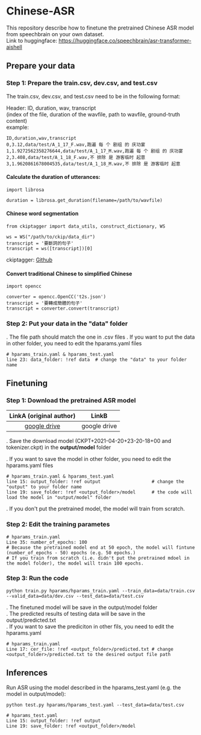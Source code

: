 # Chinese-ASR

This repository describe how to finetune the pretrained Chinese ASR model from speechbrain on your own dataset.  
Link to huggingface: https://huggingface.co/speechbrain/asr-transformer-aishell



## Prepare your data

### Step 1: Prepare the train.csv, dev.csv, and test.csv  

The train.csv, dev.csv, and test.csv need to be in the following format:  

Header: ID,                duration,                wav,             transcript  
       (index of the file, duration of the wavfile, path to wavfile, ground-truth content)  
example:  
```
ID,duration,wav,transcript
0,3.12,data/test/A_1_17_F.wav,跑遍 每 个 剧组 的 庆功宴
1,1.9272562358276644,data/test/A_1_17_M.wav,跑遍 每 个 剧组 的 庆功宴
2,3.408,data/test/A_1_18_F.wav,不 排除 是 游客临时 起意
3,1.9620861678004535,data/test/A_1_18_M.wav,不 排除 是 游客临时 起意
``` 

#### Calculate the duration of utterances: 
```
import librosa

duration = librosa.get_duration(filename=/path/to/wavfile)
```

#### Chinese word segmentation 
```
from ckiptagger import data_utils, construct_dictionary, WS

ws = WS("/path/to/ckip/data_dir")
transcript = '要斷詞的句子'
transcript = ws([transcript])[0]

```
ckiptagger: [Github](https://github.com/ckiplab/ckiptagger) 


#### Convert traditional Chinese to simplified Chinese  

```
import opencc

converter = opencc.OpenCC('t2s.json')
transcript = '要轉成簡體的句子'
transcript = converter.convert(transcript)
```

### Step 2: Put your data in the "data" folder

. The file path should match the one in .csv files
. If you want to put the data in other folder, you need to edit the hparams.yaml files

```
# hparams_train.yaml & hparams_test.yaml
line 23: data_folder: !ref data  # change the "data" to your folder name

```


## Finetuning

### Step 1: Download the pretrained ASR model

| LinkA (original author) | LinkB | 
|:------:|:------:| 
|[google drive](https://drive.google.com/drive/folders/1noVw2hCwMIEt6Ovn4wt6DvrxqB2tT-Q1?usp=sharing)|google drive|

. Save the download model (CKPT+2021-04-20+23-20-18+00 and tokenizer.ckpt) in the **output/model** folder

. If you want to save the model in other folder, you need to edit the hparams.yaml files

```
# hparams_train.yaml & hparams_test.yaml
line 15: output_folder: !ref output                   # change the "output" to your folder name
line 19: save_folder: !ref <output_folder>/model      # the code will load the model in "output/model" folder

```

. If you don't put the pretrained model, the model will train from scratch. 

### Step 2: Edit the training parametes

```
# hparams_train.yaml
Line 35: number_of_epochs: 100 
# Because the pretrained model end at 50 epoch, the model will fintune (number_of_epochs - 50) epochs (e.g. 50 epochs.)
# If you train from scratch (i.e. didn't put the pretrained mdoel in the model folder), the model will train 100 epochs.

```

### Step 3: Run the code

```
python train.py hparams/hparams_train.yaml --train_data=data/train.csv --valid_data=data/dev.csv --test_data=data/test.csv
```
. The finetuned model will be save in the output/model folder  
. The predicted results of testing data will be save in the output/predicted.txt  
. If you want to save the prediciton in other fils, you need to edit the hparams.yaml  

```
# hparams_train.yaml
Line 17: cer_file: !ref <output_folder>/predicted.txt # change <output_folder>/predicted.txt to the desired output file path
```

## Inferences  

Run ASR using the model described in the hparams_test.yaml (e.g. the model in output/model):  

```
python test.py hparams/hparams_test.yaml --test_data=data/test.csv

# hparams_test.yaml
Line 15: output_folder: !ref output
Line 19: save_folder: !ref <output_folder>/model
```
